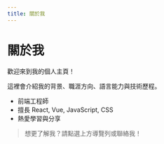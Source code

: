 ```yaml
---
title: 關於我
---
```


# 關於我

歡迎來到我的個人主頁！

這裡會介紹我的背景、職涯方向、語言能力與技術歷程。

- 前端工程師
- 擅長 React, Vue, JavaScript, CSS
- 熱愛學習與分享

> 想更了解我？請點選上方導覽列或聯絡我！ 